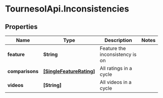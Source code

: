 # TournesolApi.Inconsistencies

## Properties

Name | Type | Description | Notes
------------ | ------------- | ------------- | -------------
**feature** | **String** | Feature the inconsistency is on | 
**comparisons** | [**[SingleFeatureRating]**](SingleFeatureRating.md) | All ratings in a cycle | 
**videos** | **[String]** | All videos in a cycle | 


